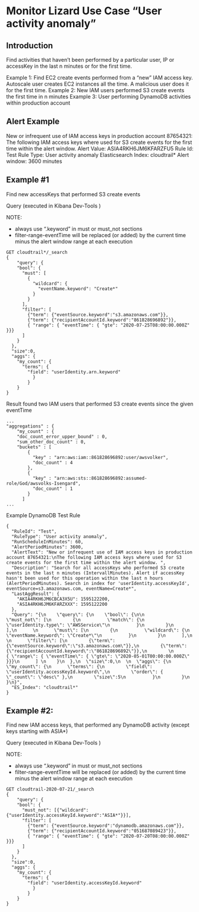 # Monitor Lizard Use Case “User activity anomaly”

## Introduction

Find activities that haven’t been performed by a particular user, IP or accessKey in the last n minutes or for the first time.

Example 1:
Find EC2 create events performed from a “new” IAM access key. 
Autoscale user creates EC2 instances all the time. A malicious user does it for the first time.
Example 2: 
New IAM users performed S3 create events the first time in n minutes 
Example 3:
User performing DynamoDB activities within production account



## Alert Example

New or infrequent use of IAM access keys in production account 87654321:
The following IAM access keys where used for S3 create events for the first time within the alert window. 
Alert Value: ASIA4RKH6JM6KFARZFU5
Rule Id: Test
Rule Type: User activity anomaly
Elasticsearch Index: cloudtrail*
Alert window: 3600 minutes


## Example #1 

Find new accessKeys that performed S3 create events

Query (executed in Kibana Dev-Tools )

NOTE: 

* always use “.keyword” in must or must_not sections
* filter-range-eventTime will be replaced (or added) by the current time minus the alert window range at each execution


```
GET cloudtrail*/_search
{
    "query": {
    "bool": {
      "must": [
        {
          "wildcard": {
            "eventName.keyword": "Create*"
          }
        }
      ],
      "filter": [
        {"term": {"eventSource.keyword":"s3.amazonaws.com"}},
        {"term": {"recipientAccountId.keyword":"861828696892"}},
        { "range": { "eventTime": { "gte": "2020-07-25T08:00:00.000Z" }}}
      ] 
    }
  },
  "size":0,
  "aggs": {
    "my_count": {
      "terms": {
        "field": "userIdentity.arn.keyword"
          }
        }
    }
}
```

Result found two IAM users that performed S3 create events since the given eventTime

```
...
"aggregations" : {
    "my_count" : {
    "doc_count_error_upper_bound" : 0,
    "sum_other_doc_count" : 0,
    "buckets" : [
        {
          "key" : "arn:aws:iam::861828696892:user/awsvolker",
          "doc_count" : 4
        },
        {
          "key" : "arn:aws:sts::861828696892:assumed-role/God/awsvolks-Isengard",
          "doc_count" : 1
        }
      ]
...
```

Example DynamoDB Test Rule

```
{
  "RuleId": "Test",
  "RuleType": "User activity anomaly",
  "RunScheduleInMinutes": 60,
  "AlertPeriodMinutes": 3600,
  "AlertText": "New or infrequent use of IAM access keys in production account 87654321:\nThe following IAM access keys where used for S3 create events for the first time within the alert window. ",
  "Description": "Search for all accessKeys who performed S3 create events in the last n minutes (IntervallMinutes). Alert if accessKey hasn't been used for this operation within the last n hours (AlertPeriodMinutes). Search in index for 'userIdentity.accessKeyId', eventSource=s3.amazonaws.com, eventName=Create*",
  "LastAggResult": {
    "AKIA4RKH6JM6CBCA3X5U": 1595122200,
    "ASIA4RKH6JM6KFARZXXX": 1595122200
  },
  "Query": "{\n    \"query\": {\n    \"bool\": {\n\n      \"must_not\": [\n        {\n          \"match\": {\n            \"userIdentity.type\": \"AWSService\"\n          }\n        }\n      ],\n      \n      \"must\": [\n        {\n          \"wildcard\": {\n            \"eventName.keyword\": \"Create*\"\n          }\n        }\n      ],\n      \n      \"filter\": [\n        {\"term\": {\"eventSource.keyword\":\"s3.amazonaws.com\"}},\n        {\"term\": {\"recipientAccountId.keyword\":\"861828696892\"}},\n        \n        { \"range\": { \"eventTime\": { \"gte\": \"2020-05-01T00:00:00.000Z\" }}}\n      ] \n    }\n  },\n  \"size\":0,\n  \n  \"aggs\": {\n    \"my_count\": {\n      \"terms\": {\n        \"field\": \"userIdentity.accessKeyId.keyword\",\n        \"order\": { \"_count\": \"desc\" },\n        \"size\":5\n          }\n        }\n    }\n}",
  "ES_Index": "cloudtrail*"
}
```



## Example #2:

Find new IAM access keys, that performed any DynamoDB activity (except keys starting with ASIA*)

Query (executed in Kibana Dev-Tools )

NOTE: 

* always use “.keyword” in must or must_not sections
* filter-range-eventTime will be replaced (or added) by the current time minus the alert window range at each execution

```
GET cloudtrail-2020-07-21/_search
{
    "query": {
    "bool": {
      "must_not": [{"wildcard":{"userIdentity.accessKeyId.keyword":"ASIA*"}}],
      "filter": [
        {"term": {"eventSource.keyword":"dynamodb.amazonaws.com"}},
        {"term": {"recipientAccountId.keyword":"051687089423"}},
        { "range": { "eventTime": { "gte": "2020-07-20T08:00:00.000Z" }}}
      ] 
    }
  },
  "size":0,
  "aggs": {
    "my_count": {
      "terms": {
        "field": "userIdentity.accessKeyId.keyword"
          }
        }
    }
}
```



